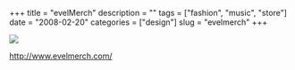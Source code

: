 +++
title = "evelMerch"
description = ""
tags = ["fashion", "music", "store"]
date = "2008-02-20"
categories = ["design"]
slug = "evelmerch"
+++


 

  <div id="screens-thumbs" class="clearfix">
    <div class="txt-center" id="design-submission"><a href="http://www.evelmerch.com/"><img id='bluga-thumbnail-895' class='bluga-thumbnail large' src='/media/bluga/
wt47f279d1aeb21_0.jpg'/></a></div>  
  </div>   
<p><a href="http://www.evelmerch.com/">http://www.evelmerch.com/</a></p>




